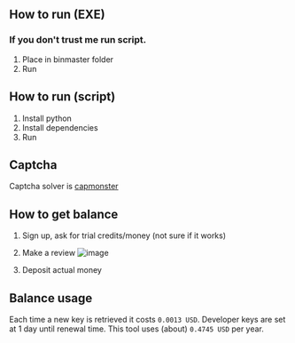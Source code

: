 ## How to run (EXE)
### If you don't trust me run script.
1. Place in binmaster folder
2. Run

## How to run (script)
1. Install python
2. Install dependencies
3. Run

## Captcha
Captcha solver is [capmonster](https://capmonster.cloud/en/)

## How to get balance
1. Sign up, ask for trial credits/money (not sure if it works)
2. Make a review
![image](https://github.com/user-attachments/assets/a2546d21-289a-4165-a86c-fa5b1a7ed0bf)

4. Deposit actual money

## Balance usage
Each time a new key is retrieved it costs `0.0013 USD`.
Developer keys are set at 1 day until renewal time.
This tool uses (about) `0.4745 USD` per year.
